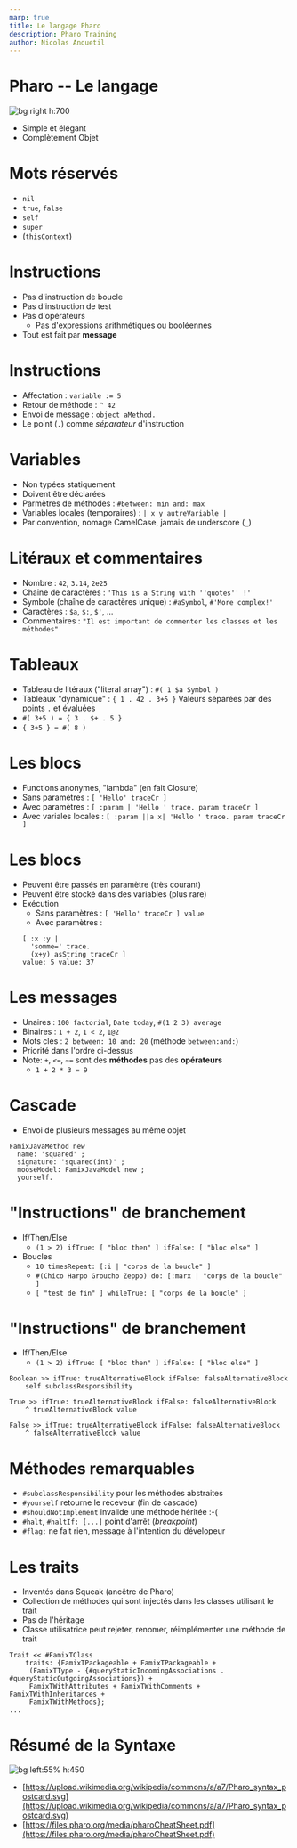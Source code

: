 ```yaml
---
marp: true
title: Le langage Pharo
description: Pharo Training
author: Nicolas Anquetil
---
```

<!-- headingDivider: 1 -->
<!-- paginate: true -->
<!-- footer: "Pharo -- Le langage" -->

# Pharo -- Le langage

![bg right h:700](./Images/pharoSyntax.png)

- Simple et élégant
- Complètement Objet

# Mots réservés

- `nil`
- `true`, `false`
- `self`
- `super`
- (`thisContext`)

# Instructions

- Pas d'instruction de boucle
- Pas d'instruction de test
- Pas d'opérateurs
  - Pas d'expressions arithmétiques ou booléennes
- Tout est fait par **message**

# Instructions

- Affectation : `variable := 5`
- Retour de  méthode : `^ 42`
- Envoi de message : `object aMethod.`
- Le point (`.`) comme *séparateur* d'instruction

# Variables

- Non typées statiquement
- Doivent être déclarées
- Parmètres de méthodes : `#between: min and: max`
- Variables locales (temporaires) : `| x y autreVariable |`
- Par convention, nomage CamelCase, jamais de underscore (`_`)

# Litéraux et commentaires

- Nombre : `42`, `3.14`, `2e25`
- Chaîne de caractères : `'This is a String with ''quotes'' !'`
- Symbole (chaîne de caractères unique) : `#aSymbol`, `#'More complex!'`
- Caractères : `$a`, `$:`, `$'`, ...
- Commentaires : `"Il est important de commenter les classes et les méthodes"`


# Tableaux

- Tableau de litéraux ("literal array") : `#( 1 $a Symbol )`
- Tableaux "dynamique" : `{ 1 . 42 . 3+5 }`
Valeurs séparées par des points `.` et évaluées
- `#( 3+5 ) = { 3 . $+ . 5 }`
- `{ 3+5 } = #( 8 )`

# Les blocs

- Functions anonymes, "lambda" (en fait Closure)
- Sans paramètres : `[ 'Hello' traceCr ]`
- Avec paramètres : `[ :param | 'Hello ' trace. param traceCr ]`
- Avec variales locales : `[ :param ||a x| 'Hello ' trace. param traceCr ]`

# Les blocs

- Peuvent être passés en paramètre (très courant)
- Peuvent être stocké dans des variables (plus rare)
- Exécution
  - Sans paramètres : `[ 'Hello' traceCr ] value`
  - Avec paramètres :
  ```
  [ :x :y |
    'somme=' trace.
    (x+y) asString traceCr ]
  value: 5 value: 37
  ```

# Les messages

- Unaires : `100 factorial`, `Date today`, `#(1 2 3) average`
- Binaires : `1 + 2`, `1 < 2`, `1@2`
- Mots clés : `2 between: 10 and: 20` (méthode `between:and:`)
- Priorité dans l'ordre ci-dessus
- Note: `+`, `<=`, `~=` sont des **méthodes** pas des **opérateurs**
  - `1 + 2 * 3 = 9`

# Cascade

- Envoi de plusieurs messages au même objet
```St
FamixJavaMethod new
  name: 'squared' ;
  signature: 'squared(int)' ;
  mooseModel: FamixJavaModel new ;
  yourself.
```

# "Instructions" de branchement

- If/Then/Else 
  - `(1 > 2) ifTrue: [ "bloc then" ] ifFalse: [ "bloc else" ]`
- Boucles
  - `10 timesRepeat: [:i | "corps de la boucle" ]`
  - `#(Chico Harpo Groucho Zeppo) do: [:marx | "corps de la boucle" ]`
  - `[ "test de fin" ] whileTrue: [ "corps de la boucle" ]`

# "Instructions" de branchement

- If/Then/Else 
  - `(1 > 2) ifTrue: [ "bloc then" ] ifFalse: [ "bloc else" ]`

```St
Boolean >> ifTrue: trueAlternativeBlock ifFalse: falseAlternativeBlock
	self subclassResponsibility
```
```St
True >> ifTrue: trueAlternativeBlock ifFalse: falseAlternativeBlock
	^ trueAlternativeBlock value
```
```St
False >> ifTrue: trueAlternativeBlock ifFalse: falseAlternativeBlock 
	^ falseAlternativeBlock value
```

# Méthodes remarquables

- `#subclassResponsibility` pour les méthodes abstraites
- `#yourself` retourne le receveur (fin de cascade)
- `#shouldNotImplement` invalide une méthode héritée :-(
-  `#halt`, `#haltIf: [...]` point d'arrêt (*breakpoint*)
- `#flag:` ne fait rien, message à l'intention du dévelopeur

# Les traits

- Inventés dans Squeak (ancêtre de Pharo)
- Collection de méthodes qui sont injectés dans les classes utilisant le trait
- Pas de l'héritage
- Classe utilisatrice peut rejeter, renomer, réimplémenter une méthode de trait
```St
Trait << #FamixTClass
	traits: {FamixTPackageable + FamixTPackageable +
     (FamixTType - {#queryStaticIncomingAssociations . #queryStaticOutgoingAssociations}) +
     FamixTWithAttributes + FamixTWithComments + FamixTWithInheritances +
     FamixTWithMethods};
...
  ```

# Résumé de la Syntaxe

![bg left:55% h:450](https://upload.wikimedia.org/wikipedia/commons/a/a7/Pharo_syntax_postcard.svg)

- [https://upload.wikimedia.org/wikipedia/commons/a/a7/Pharo_syntax_postcard.svg](https://upload.wikimedia.org/wikipedia/commons/a/a7/Pharo_syntax_postcard.svg)
- [https://files.pharo.org/media/pharoCheatSheet.pdf](https://files.pharo.org/media/pharoCheatSheet.pdf)